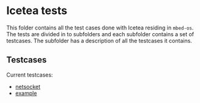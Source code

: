 Icetea tests
============

This folder contains all the test cases done with Icetea residing in `mbed-os`.
The tests are divided in to subfolders and each subfolder contains a set of testcases.
The subfolder has a description of all the testcases it contains.

Testcases
---------

Current testcases:

-   [netsocket](https://github.com/ARMmbed/mbed-os/blob/master/TEST_APPS/testcases/netsocket)
-   [example](https://github.com/ARMmbed/mbed-os/blob/master/TEST_APPS/testcases/example)
